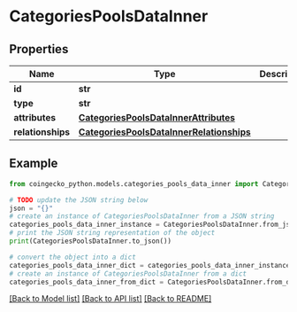 # CategoriesPoolsDataInner


## Properties

Name | Type | Description | Notes
------------ | ------------- | ------------- | -------------
**id** | **str** |  | [optional] 
**type** | **str** |  | [optional] 
**attributes** | [**CategoriesPoolsDataInnerAttributes**](CategoriesPoolsDataInnerAttributes.md) |  | [optional] 
**relationships** | [**CategoriesPoolsDataInnerRelationships**](CategoriesPoolsDataInnerRelationships.md) |  | [optional] 

## Example

```python
from coingecko_python.models.categories_pools_data_inner import CategoriesPoolsDataInner

# TODO update the JSON string below
json = "{}"
# create an instance of CategoriesPoolsDataInner from a JSON string
categories_pools_data_inner_instance = CategoriesPoolsDataInner.from_json(json)
# print the JSON string representation of the object
print(CategoriesPoolsDataInner.to_json())

# convert the object into a dict
categories_pools_data_inner_dict = categories_pools_data_inner_instance.to_dict()
# create an instance of CategoriesPoolsDataInner from a dict
categories_pools_data_inner_from_dict = CategoriesPoolsDataInner.from_dict(categories_pools_data_inner_dict)
```
[[Back to Model list]](../README.md#documentation-for-models) [[Back to API list]](../README.md#documentation-for-api-endpoints) [[Back to README]](../README.md)


